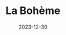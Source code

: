 ---
title: La Bohème
Theatre: First Coast Opera
Venue: Lewis Auditorium
date: 2023-12-30
closing_date: 2023-12-31
showtimes:
- 2023-12-30 12:30:00
- 2023-12-31 18:00:00
playbill:
Website: https://www.firstcoastopera.com/la-boheme
Tickets: https://app.arts-people.com/index.php?ticketing=fcop&rd=1
show_details:
cast:
crew:
orchestra:
---